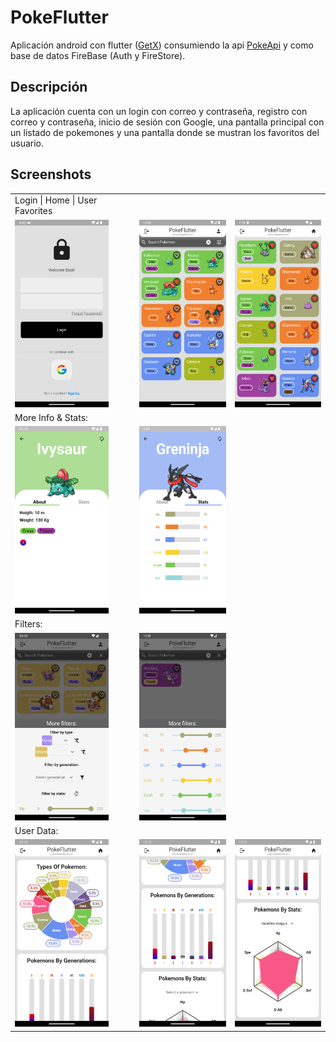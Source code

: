 # PokeFlutter

Aplicación android con flutter ([GetX](https://pub.dev/packages/get)) consumiendo la api [PokeApi](https://pokeapi.co/) y como base de datos FireBase (Auth y FireStore).

## Descripción

La aplicación cuenta con un login con correo y contraseña, registro con correo y contraseña, inicio de sesión con Google, una pantalla principal con un listado de pokemones y una pantalla donde se mustran los favoritos del usuario.

## Screenshots

<table>
  <tr>
    <td>Login | Home | User Favorites</td>
  </tr>
  <tr>
    <td valign="top"><img src="./assets/login.png" width="150" height="300" /></td>
    <td valign="top"><img src="./assets/home.png" width="150" height="300" /></td>
    <td><img src="./assets/user.png" width="150" height="300" /></td>
  </tr>
  <tr>
    <td>More Info & Stats:</td>
  </tr>
  <tr>
    <td><img src="./assets/inof_about.png" width="150" height="300" /></td>
    <td><img src="./assets/info_stats.png" width="150" height="300" /></td>
  </tr>
  <tr>
    <td>Filters:</td>
  </tr>
  <tr>
    <td><img src="./assets/filter_1.png" width="150" height="300" /></td>
    <td><img src="./assets/filter_2.png" width="150" height="300" /></td>
  </tr>
  <tr>
    <td>User Data:
  </tr>
  <tr>
    <td><img src="./assets/pie_chart.png" width="150" height="300" /></td>
    <td><img src="./assets/bar_chart.png" width="150" height="300" /></td>
    <td><img src="./assets/radar_chart.png" width="150" height="300" /></td>
  </tr>
</table>
